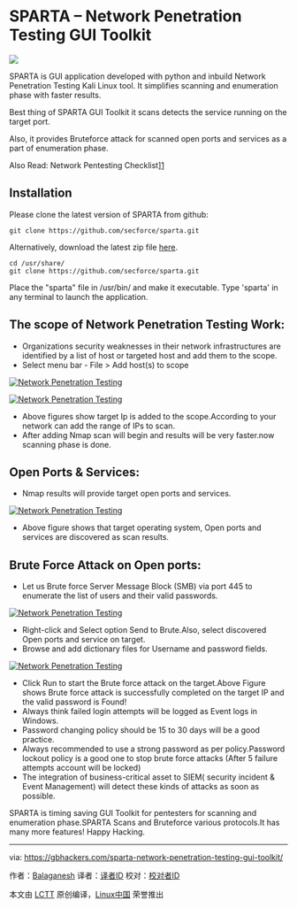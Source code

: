 SPARTA – Network Penetration Testing GUI Toolkit
======

![](https://i0.wp.com/gbhackers.com/wp-content/uploads/2018/01/GjWDZ1516079830.png?resize=696%2C379&ssl=1)

SPARTA is GUI application developed with python and inbuild Network Penetration Testing Kali Linux tool. It simplifies scanning and enumeration phase with faster results.

Best thing of SPARTA GUI Toolkit it scans detects the service running on the target port.

Also, it provides Bruteforce attack for scanned open ports and services as a part of enumeration phase.


Also Read: Network Pentesting Checklist][1]

## Installation

Please clone the latest version of SPARTA from github:

```
git clone https://github.com/secforce/sparta.git
```

Alternatively, download the latest zip file [here][2].
```
cd /usr/share/
git clone https://github.com/secforce/sparta.git
```
Place the "sparta" file in /usr/bin/ and make it executable.
Type 'sparta' in any terminal to launch the application.


## The scope of Network Penetration Testing Work:

  * Organizations security weaknesses in their network infrastructures are identified by a list of host or targeted host and add them to the scope.
  * Select menu bar - File > Add host(s) to scope



[![Network Penetration Testing][3]][4]

[![Network Penetration Testing][5]][6]

  * Above figures show target Ip is added to the scope.According to your network can add the range of IPs to scan.
  * After adding Nmap scan will begin and results will be very faster.now scanning phase is done.



## Open Ports & Services:

  * Nmap results will provide target open ports and services.



[![Network Penetration Testing][7]][8]

  * Above figure shows that target operating system, Open ports and services are discovered as scan results.



## Brute Force Attack on Open ports:

  * Let us Brute force Server Message Block (SMB) via port 445 to enumerate the list of users and their valid passwords.



[![Network Penetration Testing][9]][10]

  * Right-click and Select option Send to Brute.Also, select discovered Open ports and service on target.
  * Browse and add dictionary files for Username and password fields.



[![Network Penetration Testing][11]][12]

  * Click Run to start the Brute force attack on the target.Above Figure shows Brute force attack is successfully completed on the target IP and the valid password is Found!
  * Always think failed login attempts will be logged as Event logs in Windows.
  * Password changing policy should be 15 to 30 days will be a good practice.
  * Always recommended to use a strong password as per policy.Password lockout policy is a good one to stop brute force attacks (After 5 failure attempts account will be locked)
  * The integration of business-critical asset to SIEM( security incident & Event Management) will detect these kinds of attacks as soon as possible.



SPARTA is timing saving GUI Toolkit for pentesters for scanning and enumeration phase.SPARTA Scans and Bruteforce various protocols.It has many more features! Happy Hacking.

--------------------------------------------------------------------------------

via: https://gbhackers.com/sparta-network-penetration-testing-gui-toolkit/

作者：[Balaganesh][a]
译者：[译者ID](https://github.com/译者ID)
校对：[校对者ID](https://github.com/校对者ID)

本文由 [LCTT](https://github.com/LCTT/TranslateProject) 原创编译，[Linux中国](https://linux.cn/) 荣誉推出

[a]:https://gbhackers.com/author/balaganesh/
[1]:https://gbhackers.com/network-penetration-testing-checklist-examples/
[2]:https://github.com/SECFORCE/sparta/archive/master.zip
[3]:https://i0.wp.com/gbhackers.com/wp-content/uploads/2018/01/Screenshot-526.png?resize=696%2C495&ssl=1
[4]:https://i0.wp.com/gbhackers.com/wp-content/uploads/2018/01/Screenshot-526.png?ssl=1
[5]:https://i2.wp.com/gbhackers.com/wp-content/uploads/2018/01/Screenshot-527.png?resize=696%2C516&ssl=1
[6]:https://i2.wp.com/gbhackers.com/wp-content/uploads/2018/01/Screenshot-527.png?ssl=1
[7]:https://i2.wp.com/gbhackers.com/wp-content/uploads/2018/01/Screenshot-528.png?resize=696%2C519&ssl=1
[8]:https://i2.wp.com/gbhackers.com/wp-content/uploads/2018/01/Screenshot-528.png?ssl=1
[9]:https://i1.wp.com/gbhackers.com/wp-content/uploads/2018/01/Screenshot-529.png?resize=696%2C525&ssl=1
[10]:https://i1.wp.com/gbhackers.com/wp-content/uploads/2018/01/Screenshot-529.png?ssl=1
[11]:https://i2.wp.com/gbhackers.com/wp-content/uploads/2018/01/Screenshot-531.png?resize=696%2C523&ssl=1
[12]:https://i2.wp.com/gbhackers.com/wp-content/uploads/2018/01/Screenshot-531.png?ssl=1
